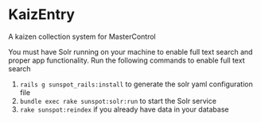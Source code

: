 # KaizEntry
A kaizen collection system for MasterControl

You must have Solr running on your machine to enable full text search and proper app functionality.
Run the following commands to enable full text search

1. `rails g sunspot_rails:install` to generate the solr yaml configuration file
2. `bundle exec rake sunspot:solr:run` to start the Solr service
3. `rake sunspot:reindex` if you already have data in your database